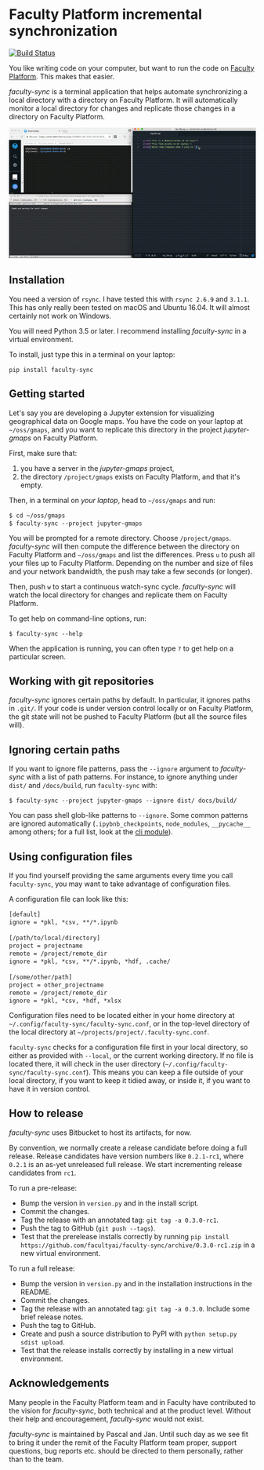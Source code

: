 Faculty Platform incremental synchronization
============================================

[![Build Status](https://travis-ci.org/facultyai/faculty-sync.svg?branch=master)](https://travis-ci.org/facultyai/faculty-sync)

You like writing code on your computer, but want to run the code on
[Faculty Platform](https://faculty.ai). This makes that easier.

*faculty-sync* is a terminal application that helps automate synchronizing a local
directory with a directory on Faculty Platform. It will automatically monitor a local
directory for changes and replicate those changes in a directory on Faculty Platform.

![Screencast demo](demo.gif)

Installation
------------

You need a version of `rsync`. I have tested this with `rsync 2.6.9` and
`3.1.1`. This has only really been tested on macOS and Ubuntu 16.04. It will
almost certainly not work on Windows.

You will need Python 3.5 or later. I recommend installing *faculty-sync* in a
virtual environment.

To install, just type this in a terminal on your laptop:

```
pip install faculty-sync
```

Getting started
---------------

Let's say you are developing a Jupyter extension for visualizing geographical
data on Google maps. You have the code on your laptop at `~/oss/gmaps`, and you
want to replicate this directory in the project *jupyter-gmaps* on Faculty Platform.

First, make sure that:

1. you have a server in the *jupyter-gmaps* project,
2. the directory `/project/gmaps` exists on Faculty Platform, and that it's empty.

Then, in a terminal on  *your laptop*, head to `~/oss/gmaps` and run:

```
$ cd ~/oss/gmaps
$ faculty-sync --project jupyter-gmaps
```

You will be prompted for a remote directory. Choose `/project/gmaps`. *faculty-sync*
will then compute the difference between the directory on Faculty Platform and
`~/oss/gmaps` and list the differences. Press `u` to push all your files up to
Faculty Platform. Depending on the number and size of files and your network
bandwidth, the push may take a few seconds (or longer).

Then, push `w` to start a continuous watch-sync cycle. *faculty-sync* will watch the
local directory for changes and replicate them on Faculty Platform.

To get help on command-line options, run:

```
$ faculty-sync --help
```

When the application is running, you can often type `?` to get help on a
particular screen.

Working with git repositories
-----------------------------

*faculty-sync* ignores certain paths by default. In particular, it ignores paths in
`.git/`. If your code is under version control locally or on Faculty Platform, the git
state will not be pushed to Faculty Platform (but all the source files will).

Ignoring certain paths
----------------------

If you want to ignore file patterns, pass the `--ignore` argument to *faculty-sync*
with a list of path patterns. For instance, to ignore anything under `dist/`
and `/docs/build`, run `faculty-sync` with:

```
$ faculty-sync --project jupyter-gmaps --ignore dist/ docs/build/
```

You can pass shell glob-like patterns to `--ignore`. Some common patterns are
ignored automatically (`.ipybnb_checkpoints`, `node_modules`, `__pycache__`
among others; for a full list, look at the [cli module](faculty_sync/cli.py)).

Using configuration files
-------------------------

If you find yourself providing the same arguments every time you call
`faculty-sync`, you may want to take advantage of configuration files.

A configuration file can look like this:

```
[default]
ignore = *pkl, *csv, **/*.ipynb

[/path/to/local/directory]
project = projectname
remote = /project/remote_dir
ignore = *pkl, *csv, **/*.ipynb, *hdf, .cache/

[/some/other/path]
project = other_projectname
remote = /project/remote_dir
ignore = *pkl, *csv, *hdf, *xlsx
```

Configuration files need to be located either in your home directory at
`~/.config/faculty-sync/faculty-sync.conf`, or in the top-level directory of the
local directory at `~/projects/project/.faculty-sync.conf`.

`faculty-sync` checks for a configuration file first in your local directory, so
either as provided with `--local`, or the current working directory. If no file
is located there, it will check in the user directory (`~/.config/faculty-sync/faculty-sync.conf`).
This means you can keep a file outside of your local directory, if you want to
keep it tidied away, or inside it, if you want to have it in version control.

How to release
--------------

*faculty-sync* uses Bitbucket to host its artifacts, for now.

By convention, we normally create a release candidate before doing a full release. Release candidates have version numbers like `0.2.1-rc1`, where `0.2.1` is an as-yet unreleased full release. We start incrementing release candidates from `rc1`.

To run a pre-release:

 - Bump the version in `version.py` and in the install script.
 - Commit the changes.
 - Tag the release with an annotated tag: `git tag -a 0.3.0-rc1`.
 - Push the tag to GitHub (`git push --tags`).
 - Test that the prerelease installs correctly by running `pip install https://github.com/facultyai/faculty-sync/archive/0.3.0-rc1.zip` in a new virtual environment.

To run a full release:

 - Bump the version in `version.py` and in the installation instructions in the README.
 - Commit the changes.
 - Tag the release with an annotated tag: `git tag -a 0.3.0`. Include some brief release notes.
 - Push the tag to GitHub.
 - Create and push a source distribution to PyPI with `python setup.py sdist upload`.
 - Test that the release installs correctly by installing in a new virtual environment.

Acknowledgements
----------------

Many people in the Faculty Platform team and in Faculty have contributed to
the vision for *faculty-sync*, both technical and at the product level. Without
their help and encouragement, *faculty-sync* would not exist.

*faculty-sync* is maintained by Pascal and Jan. Until such day as we see fit to bring
it under the remit of the Faculty Platform team proper, support questions, bug reports
etc. should be directed to them personally, rather than to the team.
